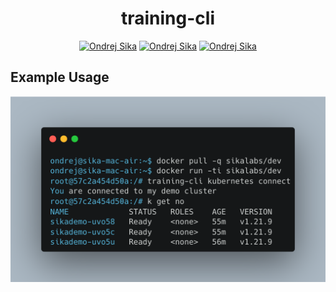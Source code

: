 <p align="center">
  <h1 align="center">training-cli</h1>
  <p align="center">
    <a href="https://sika.io"><img alt="Ondrej Sika" src="https://img.shields.io/badge/OPENSOURCE BY-ONDREJ SIKA-131480?style=for-the-badge"></a>
    <a href="https://sika.io"><img alt="Ondrej Sika" src="https://img.shields.io/badge/-sika.io-gray?style=for-the-badge"></a>
    <a href="mailto:ondrej@sika.io"><img alt="Ondrej Sika" src="https://img.shields.io/badge/-ondrej@sika.io-gray?style=for-the-badge"></a>
  </p>
</p>

## Example Usage

![](./misc/images/training-cli_kubernetes_connect.png)
